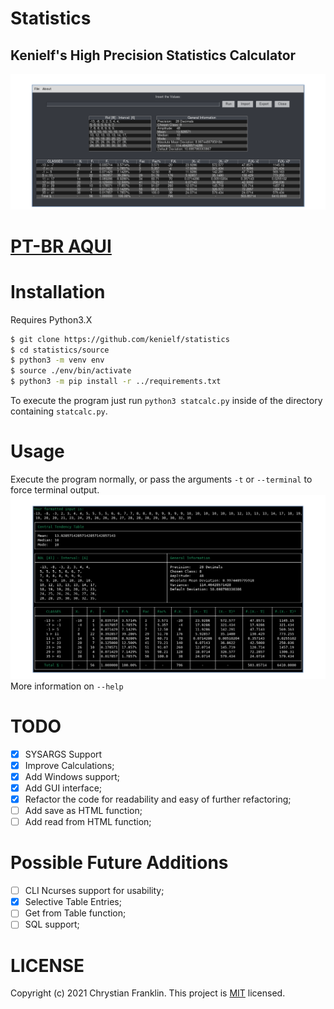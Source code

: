 # Statistics
## Kenielf's High Precision Statistics Calculator
![full window](https://github.com/kenielf/statistics/blob/main/img/full_window.png?raw=true)

# [PT-BR AQUI](README-PT.md)

# Installation
Requires Python3.X
```bash
$ git clone https://github.com/kenielf/statistics
$ cd statistics/source
$ python3 -m venv env
$ source ./env/bin/activate
$ python3 -m pip install -r ../requirements.txt
```
To execute the program just run `python3 statcalc.py` inside of the directory containing `statcalc.py`.

# Usage
Execute the program normally, or pass the arguments `-t` or `--terminal` to force terminal output.
![terminal window](https://github.com/kenielf/statistics/blob/main/img/terminal_window.png?raw=true)
More information on `--help`

# TODO
 - [X] SYSARGS Support
 - [X] Improve Calculations;
 - [X] Add Windows support;
 - [X] Add GUI interface;
 - [X] Refactor the code for readability and easy of further refactoring;
 - [ ] Add save as HTML function;
 - [ ] Add read from HTML function;

# Possible Future Additions
 - [ ] CLI Ncurses support for usability;
 - [X] Selective Table Entries;
 - [ ] Get from Table function;
 - [ ] SQL support;

# LICENSE
Copyright (c) 2021 Chrystian Franklin. This project is [MIT](https://github.com/kenielf/statistics/blob/main/LICENSE) licensed.
